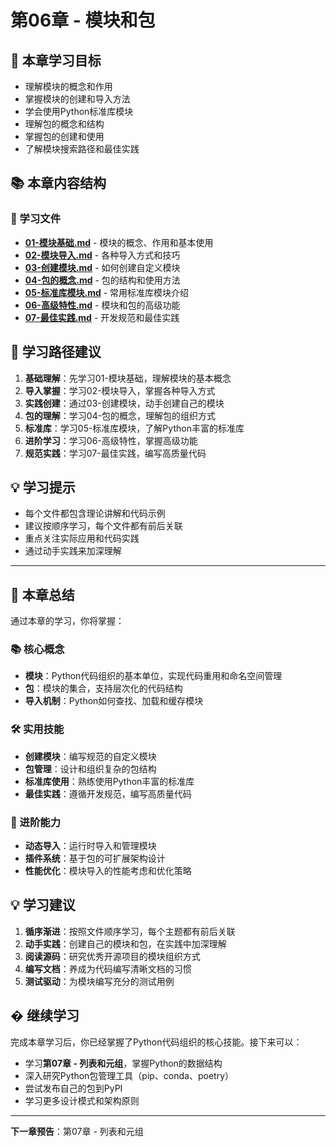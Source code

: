 # 第06章 - 模块和包

## 📖 本章学习目标
- 理解模块的概念和作用
- 掌握模块的创建和导入方法
- 学会使用Python标准库模块
- 理解包的概念和结构
- 掌握包的创建和使用
- 了解模块搜索路径和最佳实践

## 📚 本章内容结构

### 📄 学习文件
- **[01-模块基础.md](./01-模块基础.md)** - 模块的概念、作用和基本使用
- **[02-模块导入.md](./02-模块导入.md)** - 各种导入方式和技巧
- **[03-创建模块.md](./03-创建模块.md)** - 如何创建自定义模块
- **[04-包的概念.md](./04-包的概念.md)** - 包的结构和使用方法
- **[05-标准库模块.md](./05-标准库模块.md)** - 常用标准库模块介绍
- **[06-高级特性.md](./06-高级特性.md)** - 模块和包的高级功能
- **[07-最佳实践.md](./07-最佳实践.md)** - 开发规范和最佳实践

## 🎯 学习路径建议
1. **基础理解**：先学习01-模块基础，理解模块的基本概念
2. **导入掌握**：学习02-模块导入，掌握各种导入方式
3. **实践创建**：通过03-创建模块，动手创建自己的模块
4. **包的理解**：学习04-包的概念，理解包的组织方式
5. **标准库**：学习05-标准库模块，了解Python丰富的标准库
6. **进阶学习**：学习06-高级特性，掌握高级功能
7. **规范实践**：学习07-最佳实践，编写高质量代码

## 💡 学习提示
- 每个文件都包含理论讲解和代码示例
- 建议按顺序学习，每个文件都有前后关联
- 重点关注实际应用和代码实践
- 通过动手实践来加深理解

---



## 🎯 本章总结

通过本章的学习，你将掌握：

### 📚 核心概念
- **模块**：Python代码组织的基本单位，实现代码重用和命名空间管理
- **包**：模块的集合，支持层次化的代码结构
- **导入机制**：Python如何查找、加载和缓存模块

### 🛠️ 实用技能
- **创建模块**：编写规范的自定义模块
- **包管理**：设计和组织复杂的包结构
- **标准库使用**：熟练使用Python丰富的标准库
- **最佳实践**：遵循开发规范，编写高质量代码

### 🚀 进阶能力
- **动态导入**：运行时导入和管理模块
- **插件系统**：基于包的可扩展架构设计
- **性能优化**：模块导入的性能考虑和优化策略

## 💡 学习建议

1. **循序渐进**：按照文件顺序学习，每个主题都有前后关联
2. **动手实践**：创建自己的模块和包，在实践中加深理解
3. **阅读源码**：研究优秀开源项目的模块组织方式
4. **编写文档**：养成为代码编写清晰文档的习惯
5. **测试驱动**：为模块编写充分的测试用例

## � 继续学习

完成本章学习后，你已经掌握了Python代码组织的核心技能。接下来可以：

- 学习**第07章 - 列表和元组**，掌握Python的数据结构
- 深入研究Python包管理工具（pip、conda、poetry）
- 尝试发布自己的包到PyPI
- 学习更多设计模式和架构原则

---
**下一章预告**：第07章 - 列表和元组
